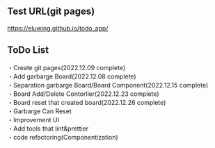 ## Test URL(git pages)
https://eluwing.github.io/todo_app/

## ToDo List
・Create git pages(2022.12.09 complete)  
・Add garbarge Board(2022.12.08 complete)  
・Separation garbarge Board/Board Component(2022.12.15 complete)  
・Board Add/Delete Contorller(2022.12.23 complete)  
・Board reset that created board(2022.12.26 complete)  
・Garbarge Can Reset  
・Improvement UI  
・Add tools that lint&prettier  
・code refactoring(Componentization)  
